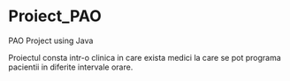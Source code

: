 # Proiect_PAO
PAO Project using Java

Proiectul consta intr-o clinica in care exista medici la care se pot programa pacientii in diferite intervale orare.
